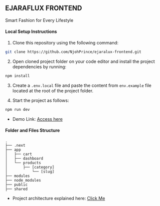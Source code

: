 ## EJARAFLUX FRONTEND

Smart Fashion for Every Lifestyle

#### Local Setup Instructions

1. Clone this repository using the following command:

```bash
git clone https://github.com/NjohPrince/ejaralux-frontend.git
```

2. Open cloned project folder on your code editor and install the project dependencies by running:

```bash
npm install
```

3. Create a `.env.local` file and paste the content from `env.example` file located at the root of the project folder.

4. Start the project as follows:

```bash
npm run dev
```

- Demo Link: [Access here](https://ejaralux.vercel.app)

#### Folder and Files Structure

    .
    ├── .next
    ├── app
    │   ├── cart
    │   ├── dashboard
    │   └── products
    │       ├── [category]
    │           └── [slug]
    ├── modules
    ├── node_modules
    ├── public
    ├── shared

- Project architecture explained here: [Click Me](https://github.com/NjohPrince/ejaralux-frontend/blob/main/ARCHITECTURE.md)